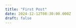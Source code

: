 ```yaml
---
title: "First Post"
date: 2024-12-12T08:30:00.000Z
draft: false
---
```


<!-- Content is managed through posts.json -->
